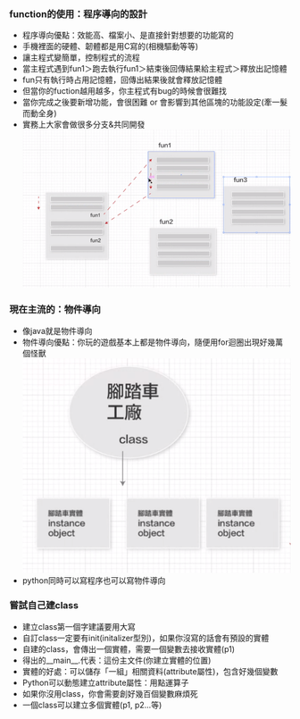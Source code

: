 ### function的使用：程序導向的設計
- 程序導向優點：效能高、檔案小、是直接針對想要的功能寫的
- 手機裡面的硬體、韌體都是用C寫的(相機驅動等等)
- 讓主程式變簡單，控制程式的流程
- 當主程式遇到fun1＞跑去執行fun1＞結束後回傳結果給主程式＞釋放出記憶體
- fun只有執行時占用記憶體，回傳出結果後就會釋放記憶體
- 但當你的fuction越用越多，你主程式有bug的時候會很難找
- 當你完成之後要新增功能，會很困難 or 會影響到其他區塊的功能設定(牽一髮而動全身)
- 實務上大家會做很多分支&共同開發
![Alt text](image.png)

### 現在主流的：物件導向
- 像java就是物件導向
- 物件導向優點：你玩的遊戲基本上都是物件導向，隨便用for迴圈出現好幾萬個怪獸
![Alt text](image-1.png)
- python同時可以寫程序也可以寫物件導向

### 嘗試自己建class
- 建立class第一個字建議要用大寫
- 自訂class一定要有init(initalizer型別)，如果你沒寫的話會有預設的實體
- 自建的class，會傳出一個實體，需要一個變數去接收實體(p1)
- 得出的__main__.代表：這份主文件(你建立實體的位置)
- 實體的好處：可以儲存「一組」相關資料(attribute屬性)，包含好幾個變數
- Python可以動態建立attribute屬性：用點運算子
- 如果你沒用class，你會需要創好幾百個變數麻煩死
- 一個class可以建立多個實體(p1, p2...等)